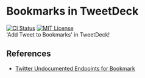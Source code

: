 # Bookmarks in TweetDeck
[![CI Status](https://github.com/ciffelia/tweetdeck-bookmarks/workflows/CI/badge.svg?branch=master)](https://github.com/ciffelia/tweetdeck-bookmarks/actions?query=workflow%3ACI+branch%3Amaster)
[![MIT License](https://img.shields.io/badge/license-MIT-brightgreen.svg?style=flat)](LICENSE)  
'Add Tweet to Bookmarks' in TweetDeck!

## References
- [Twitter Undocumented Endpoints for Bookmark](https://gist.github.com/stepney141/c161a83f02c42e161c905249733b9225)
